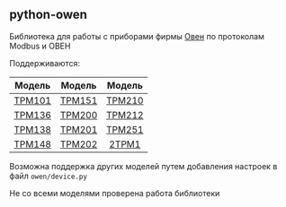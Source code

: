 ## python-owen ##

Библиотека для работы с приборами фирмы [Овен] по протоколам Modbus и ОВЕН

Поддерживаются:

|  Модель  |  Модель  |  Модель  |
| :------: | :------: | :------: |
| [ТРМ101] | [ТРМ151] | [ТРМ210] |
| [ТРМ136] | [ТРМ200] | [ТРМ212] |
| [ТРМ138] | [ТРМ201] | [ТРМ251] |
| [ТРМ148] | [ТРМ202] | [2ТРМ1]  |

Возможна поддержка других моделей путем добавления настроек в файл `owen/device.py`

Не со всеми моделями проверена работа библиотеки

[Овен]:   https://owen.ru
[ТРМ101]: https://owen.ru/product/trm101
[ТРМ136]: https://owen.ru/product/trm136
[ТРМ138]: https://owen.ru/product/trm138
[ТРМ148]: https://owen.ru/product/trm148
[ТРМ151]: https://owen.ru/product/trm151
[ТРМ200]: https://owen.ru/product/trm200
[ТРМ201]: https://owen.ru/product/trm201
[ТРМ202]: https://owen.ru/product/trm202
[ТРМ210]: https://owen.ru/product/trm210
[ТРМ212]: https://owen.ru/product/trm212
[ТРМ251]: https://owen.ru/product/trm251
[2ТРМ1]:  https://owen.ru/product/2trm1
